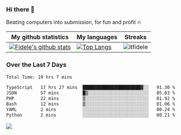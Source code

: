 ### Hi there 👋
<p>Beating computers into submission, for fun and profit 🔥</p>

|My github statistics|My languages|Streaks|
|-|-|-|
|[![Fidele's github stats](https://github-readme-stats.vercel.app/api?username=itfidele&count_private=true&show_icons=true&theme=dark&hide_title=true)](https://github.com/itfidele)|[![Top Langs](https://github-readme-stats.vercel.app/api/top-langs/?username=itfidele&show_icons=true&langs_count=8&theme=dark&layout=compact&hide_title=true)](https://github.com/itfidele)|![itfidele](https://github-readme-streak-stats.herokuapp.com/?user=itfidele&theme=dark)

### Over the Last 7 Days
<!--START_SECTION:waka-->

```txt
Total Time: 19 hrs 7 mins

TypeScript   17 hrs 27 mins  ██████████████████████▓░░   91.30 %
JSON         57 mins         █▒░░░░░░░░░░░░░░░░░░░░░░░   05.03 %
PHP          22 mins         ▒░░░░░░░░░░░░░░░░░░░░░░░░   01.92 %
Bash         12 mins         ▒░░░░░░░░░░░░░░░░░░░░░░░░   01.06 %
YAML         2 mins          ░░░░░░░░░░░░░░░░░░░░░░░░░   00.24 %
Python       2 mins          ░░░░░░░░░░░░░░░░░░░░░░░░░   00.21 %
```

<!--END_SECTION:waka-->



![](https://komarev.com/ghpvc/?username=itfidele)
